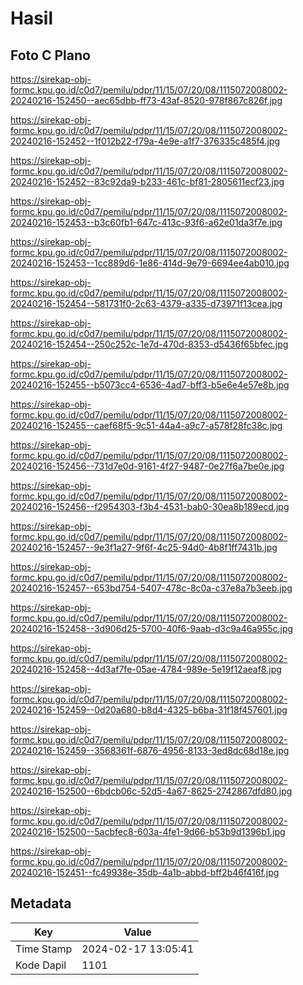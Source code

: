 # Hasil

## Foto C Plano

https://sirekap-obj-formc.kpu.go.id/c0d7/pemilu/pdpr/11/15/07/20/08/1115072008002-20240216-152450--aec65dbb-ff73-43af-8520-978f867c826f.jpg

https://sirekap-obj-formc.kpu.go.id/c0d7/pemilu/pdpr/11/15/07/20/08/1115072008002-20240216-152452--1f012b22-f79a-4e9e-a1f7-376335c485f4.jpg

https://sirekap-obj-formc.kpu.go.id/c0d7/pemilu/pdpr/11/15/07/20/08/1115072008002-20240216-152452--83c92da9-b233-461c-bf81-2805611ecf23.jpg

https://sirekap-obj-formc.kpu.go.id/c0d7/pemilu/pdpr/11/15/07/20/08/1115072008002-20240216-152453--b3c60fb1-647c-413c-93f6-a62e01da3f7e.jpg

https://sirekap-obj-formc.kpu.go.id/c0d7/pemilu/pdpr/11/15/07/20/08/1115072008002-20240216-152453--1cc889d6-1e86-414d-9e79-6694ee4ab010.jpg

https://sirekap-obj-formc.kpu.go.id/c0d7/pemilu/pdpr/11/15/07/20/08/1115072008002-20240216-152454--581731f0-2c63-4379-a335-d73971f13cea.jpg

https://sirekap-obj-formc.kpu.go.id/c0d7/pemilu/pdpr/11/15/07/20/08/1115072008002-20240216-152454--250c252c-1e7d-470d-8353-d5436f65bfec.jpg

https://sirekap-obj-formc.kpu.go.id/c0d7/pemilu/pdpr/11/15/07/20/08/1115072008002-20240216-152455--b5073cc4-6536-4ad7-bff3-b5e6e4e57e8b.jpg

https://sirekap-obj-formc.kpu.go.id/c0d7/pemilu/pdpr/11/15/07/20/08/1115072008002-20240216-152455--caef68f5-9c51-44a4-a9c7-a578f28fc38c.jpg

https://sirekap-obj-formc.kpu.go.id/c0d7/pemilu/pdpr/11/15/07/20/08/1115072008002-20240216-152456--731d7e0d-9161-4f27-9487-0e27f6a7be0e.jpg

https://sirekap-obj-formc.kpu.go.id/c0d7/pemilu/pdpr/11/15/07/20/08/1115072008002-20240216-152456--f2954303-f3b4-4531-bab0-30ea8b189ecd.jpg

https://sirekap-obj-formc.kpu.go.id/c0d7/pemilu/pdpr/11/15/07/20/08/1115072008002-20240216-152457--9e3f1a27-9f6f-4c25-94d0-4b8f1ff7431b.jpg

https://sirekap-obj-formc.kpu.go.id/c0d7/pemilu/pdpr/11/15/07/20/08/1115072008002-20240216-152457--653bd754-5407-478c-8c0a-c37e8a7b3eeb.jpg

https://sirekap-obj-formc.kpu.go.id/c0d7/pemilu/pdpr/11/15/07/20/08/1115072008002-20240216-152458--3d906d25-5700-40f6-9aab-d3c9a46a955c.jpg

https://sirekap-obj-formc.kpu.go.id/c0d7/pemilu/pdpr/11/15/07/20/08/1115072008002-20240216-152458--4d3af7fe-05ae-4784-989e-5e19f12aeaf8.jpg

https://sirekap-obj-formc.kpu.go.id/c0d7/pemilu/pdpr/11/15/07/20/08/1115072008002-20240216-152459--0d20a680-b8d4-4325-b6ba-31f18f457601.jpg

https://sirekap-obj-formc.kpu.go.id/c0d7/pemilu/pdpr/11/15/07/20/08/1115072008002-20240216-152459--3568361f-6876-4956-8133-3ed8dc68d18e.jpg

https://sirekap-obj-formc.kpu.go.id/c0d7/pemilu/pdpr/11/15/07/20/08/1115072008002-20240216-152500--6bdcb06c-52d5-4a67-8625-2742867dfd80.jpg

https://sirekap-obj-formc.kpu.go.id/c0d7/pemilu/pdpr/11/15/07/20/08/1115072008002-20240216-152500--5acbfec8-603a-4fe1-9d66-b53b9d1396b1.jpg

https://sirekap-obj-formc.kpu.go.id/c0d7/pemilu/pdpr/11/15/07/20/08/1115072008002-20240216-152451--fc49938e-35db-4a1b-abbd-bff2b46f416f.jpg


## Metadata

| Key        | Value               |
| ---------- | ------------------- |
| Time Stamp | 2024-02-17 13:05:41 |
| Kode Dapil | 1101                |



